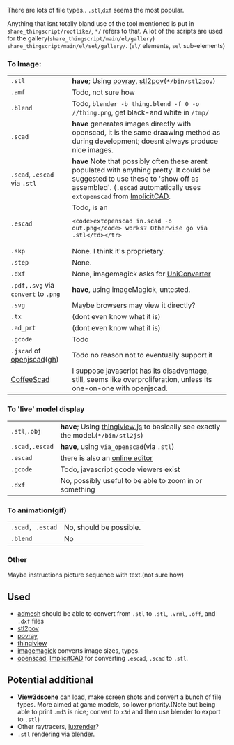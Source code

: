 There are lots of file types.. `.stl`,`dxf` seems the most popular.

Anything that isnt totally bland use of the tool mentioned is put in
`share_thingscript/rootlike/`, `*/` refers to that. A lot of the scripts 
are used for the gallery(`share_thingscript/main/el/gallery`)
`share_thingscript/main/el/sel/gallery/`. (`el/` elements, `sel` sub-elements)


### To Image:
<table>
<tr>
<td><code>.stl</code></td>
<td><b>have</b>; Using <a href="http://povray.org/">povray</a>,
<a href="http://rsmith.home.xs4all.nl/software/py-stl-stl2pov.html">stl2pov</a>(<code>*/bin/stl2pov</code>)</td></tr>
<tr><td><code>.amf</code></td><td>Todo, not sure how</td></tr>
<tr><td><code>.blend</code></td>
       <td>Todo, <code>blender -b thing.blend -f 0 -o //thing.png</code>, 
           get black-and white in <code>/tmp/</code></td></tr>
<tr><td><code>.scad</code></td>
<td><b>have</b> generates images directly with openscad,
it is the same draawing method as during development; 
doesnt always produce nice images.</td><tr>
<tr><td><code>.scad</code>, <code>.escad</code> via <code>.stl</code></td><td><b>have</b>
Note that possibly often these arent populated with anything pretty. 
It could be suggested to use these to 'show off as assembled'.
(<code>.escad</code> automatically uses <code>extopenscad</code> from
<a href="http://implicitcad.org/">ImplicitCAD</a>.</td></tr>

<tr><td><code>.escad</code></td><td>Todo, is an
    
    <code>extopenscad in.scad -o out.png</code> works? Otherwise go via .stl</td></tr>

<tr><td><code>.skp</code></td><td>None. I think it's proprietary.</td></tr>
<tr><td><code>.step</code></td><td>None.</td></tr>

<tr><td><code>.dxf</code></td><td>None, imagemagick asks for <a href="http://sk1project.org/">UniConverter</a></td></tr>
<tr><td><code>.pdf,.svg</code> via <code>convert</code> to <code>.png</code></td>
    <td><b>have</b>, using imageMagick, untested.</td></tr>
<tr><td><code>.svg</code></td><td>Maybe browsers may view it directly?</td></tr>
<tr><td><code>.tx</code></td><td>(dont even know what it is)</td></tr>
<tr><td><code>.ad_prt</code></td><td>(dont even know what it is)</td></tr>
<tr><td><code>.gcode</code></td><td>Todo</td></tr>
<tr><td><code>.jscad</code> of <a href="http://openjscad.org/">openjscad</a>(<a href="https://github.com/joostn/OpenJsCad">gh</a>)</td>
<td>Todo no reason not to eventually support it</td></tr>
<tr><td><a href="https://github.com/kaosat-dev/CoffeeSCad">CoffeeScad</a></td>
<td>I suppose javascript has its disadvantage, still, seems like overproliferation,
unless its one-on-one with openjscad.</td></tr>
</table>

### To 'live' model display
<table>
<tr><td><code>.stl</code>,<code>.obj</code></td>
<td><b>have</b>; Using <a href="https://github.com/tbuser/thingiview.js">thingiview.js</a> to basically
  see exactly the model.(<code>*/bin/stl2js</code>)</td></tr>
<tr><td><code>.scad,.escad</code></td><td><b>have</b>, using 
<code>via_openscad</code>(via <code>.stl</code>)</td></tr>

<tr><td><code>.escad</code></td><td>
there is also an <a href="http://www.implicitcad.org/editor">online editor</a></td></tr>
<tr><td><code>.gcode</code></td><td>Todo, javascript gcode viewers exist</td></tr>
<tr><td><code>.dxf</code></td><td>No, possibly useful to be able to zoom in 
    or something</td></tr>
</table>

### To animation(gif)
<table>
<tr><td><code>.scad, .escad</code></td><td>No, should be possible.</td></tr>
<tr><td><code>.blend</code></td><td>No</td></tr>
</table>

### Other
Maybe instructions picture sequence with text.(not sure how)

## Used
* [admesh](http://www.varlog.com/admesh-htm) should be able to convert from `.stl` to
`.stl`, `.vrml`, `.off`, and `.dxf` files
* [stl2pov](http://rsmith.home.xs4all.nl/software/py-stl-stl2pov.html%22)
* [povray](http://povray.org/)
* [thingiview](https://github.com/tbuser/thingiview.js)
* [imagemagick](http://imagemagick.org/) converts image sizes, types.
* [openscad](http://www.openscad.org/), 
  [ImplicitCAD](http://implicitcad.org) for converting `.escad`, `.scad` to `.stl`.

## Potential additional
* [**View3dscene**](http://castle-engine.sourceforge.net/view3dscene.php) can load,
  make screen shots and convert a bunch of file types. More aimed at game models, 
  so lower priority.(Note but being able to print `.md3` is nice; convert to `x3d`
  and then use blender to export to `.stl`)
* Other raytracers, [luxrender](http://www.luxrender.net/en_GB/index)?
* `.stl` rendering via blender.
